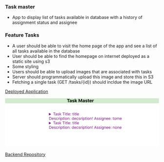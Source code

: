 ### Task master
- App to display list of tasks available in database with a history of assignment status and assignee

### Feature Tasks
- A user should be able to visit the home page of the app and see a list of all tasks available in the database
- User should be able to find the homepage on internet deployed as a static site using s3
- Some styling
- Users should be able to upload images that are associated with tasks
- Server should programmatically upload this image and store this in S3
- Fetching a single task (GET /tasks/{id}) should incldue the image URL

[Deployed Application](http://taskmaster-frontend-env.s3-website-us-west-2.amazonaws.com/)

![Screenshot](https://github.com/gpadmapriya/taskmaster-frontend/blob/master/public/Taskmaster_frontend.png)

[Backend Repository](https://github.com/gpadmapriya/taskmaster)